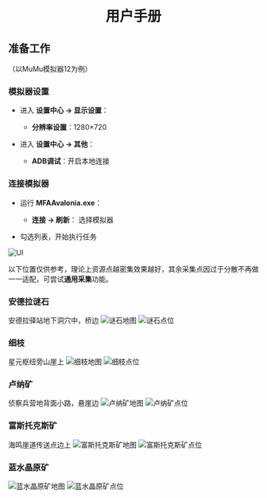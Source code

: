 <div align="center">

# 用户手册
</div>

## 准备工作

（以MuMu模拟器12为例）

### 模拟器设置

- 进入 **设置中心 → 显示设置**：
  - **分辨率设置**：1280×720

- 进入 **设置中心 → 其他**：
  - **ADB调试**：开启本地连接

### 连接模拟器

- 运行 **MFAAvalonia.exe**：
    - **连接 → 刷新**： 选择模拟器

- 勾选列表，开始执行任务

![UI](/docs/image/UI.png)

以下位置仅供参考，理论上资源点越密集效果越好，其余采集点因过于分散不再做一一适配，可尝试**通用采集**功能。

### 安德拉谜石

安德拉驿站地下洞穴中，桥边
![谜石地图](/docs/image/谜石地图.png)
![谜石点位](/docs/image/谜石点位.png)

### 细枝

星元枢纽旁山崖上
![细枝地图](/docs/image/细枝地图.png)
![细枝点位](/docs/image/细枝点位.png)

### 卢纳矿

侦察兵营地背面小路，悬崖边
![卢纳矿地图](/docs/image/卢纳矿地图.png)
![卢纳矿点位](/docs/image/卢纳矿点位.png)

### 富斯托克斯矿

海鸣崖道传送点边上
![富斯托克斯矿地图](/docs/image/富斯托克斯矿地图.png)
![富斯托克斯矿点位](/docs/image/富斯托克斯矿点位.png)

### 蓝水晶原矿

![蓝水晶原矿地图](/docs/image/蓝水晶原矿地图.png)
![蓝水晶原矿点位](/docs/image/蓝水晶原矿点位.png)
